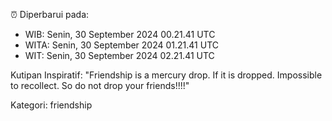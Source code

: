 ⏰ Diperbarui pada:
- WIB: Senin, 30 September 2024 00.21.41 UTC
- WITA: Senin, 30 September 2024 01.21.41 UTC
- WIT: Senin, 30 September 2024 02.21.41 UTC

Kutipan Inspiratif:
"Friendship is a mercury drop. If it is dropped. Impossible to recollect. So do not drop your friends!!!!"


Kategori: friendship

